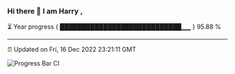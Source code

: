 ### Hi there 👋 I am Harry , 

⏳ Year progress { ████████████████████████████▁▁ } 95.88 %

---

⏰ Updated on Fri, 16 Dec 2022 23:21:11 GMT

![Progress Bar CI](https://github.com/duykhang68/duykhang68/workflows/Progress%20Bar%20CI/badge.svg)
